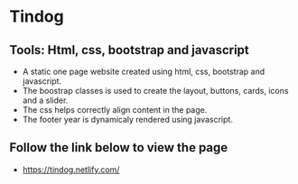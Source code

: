 # Tindog
## Tools: Html, css, bootstrap and javascript
- A static one page website created using html, css, bootstrap and javascript. 
- The boostrap classes is used to create the layout, buttons, cards, icons and a slider. 
- The css helps correctly align content in the page. 
- The footer year is dynamicaly rendered using javascript.
## Follow the link below to view the page
 * https://tindog.netlify.com/
